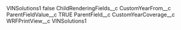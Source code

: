 <?xml version="1.0" encoding="UTF-8"?>
<CustomMetadata xmlns="http://soap.sforce.com/2006/04/metadata" xmlns:xsi="http://www.w3.org/2001/XMLSchema-instance" xmlns:xsd="http://www.w3.org/2001/XMLSchema">
    <label>VINSolutions1</label>
    <protected>false</protected>
    <values>
        <field>ChildRenderingFields__c</field>
        <value xsi:type="xsd:string">CustomYearFrom__c</value>
    </values>
    <values>
        <field>ParentFieldValue__c</field>
        <value xsi:type="xsd:string">TRUE</value>
    </values>
    <values>
        <field>ParentField__c</field>
        <value xsi:type="xsd:string">CustomYearCoverage__c</value>
    </values>
    <values>
        <field>WRFPrintView__c</field>
        <value xsi:type="xsd:string">VINSolutions1</value>
    </values>
</CustomMetadata>
